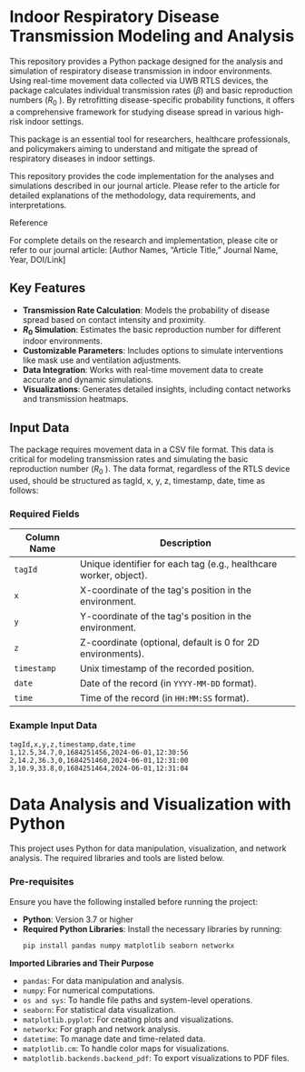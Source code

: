 # Indoor Respiratory Disease Transmission Modeling and Analysis

This repository provides a Python package designed for the analysis and simulation of respiratory disease transmission in indoor environments. Using real-time movement data collected via UWB RTLS devices, the package calculates individual transmission rates ($\beta$) and basic reproduction numbers ($R_0$ ). By retrofitting disease-specific probability functions, it offers a comprehensive framework for studying disease spread in various high-risk indoor settings. 

This package is an essential tool for researchers, healthcare professionals, and policymakers aiming to understand and mitigate the spread of respiratory diseases in indoor settings.

This repository provides the code implementation for the analyses and simulations described in our journal article. Please refer to the article for detailed explanations of the methodology, data requirements, and interpretations.

Reference

For complete details on the research and implementation, please cite or refer to our journal article:
[Author Names, “Article Title,” Journal Name, Year, DOI/Link]

## Key Features

- **Transmission Rate Calculation**: Models the probability of disease spread based on contact intensity and proximity.
- **$R_0$  Simulation**: Estimates the basic reproduction number for different indoor environments.
- **Customizable Parameters**: Includes options to simulate interventions like mask use and ventilation adjustments.
- **Data Integration**: Works with real-time movement data to create accurate and dynamic simulations.
- **Visualizations**: Generates detailed insights, including contact networks and transmission heatmaps.

## Input Data

The package requires movement data in a CSV file format. This data is critical for modeling transmission rates and simulating the basic reproduction number ($R_0$ ). The data format, regardless of the RTLS device used, should be structured as tagId, x, y, z, timestamp, date, time as follows:

### Required Fields
| Column Name     | Description                                                                 |
|------------------|-----------------------------------------------------------------------------|
| `tagId`          | Unique identifier for each tag (e.g., healthcare worker, object).         |
| `x`              | X-coordinate of the tag's position in the environment.                    |
| `y`              | Y-coordinate of the tag's position in the environment.                    |
| `z`              | Z-coordinate (optional, default is 0 for 2D environments).                |
| `timestamp`      | Unix timestamp of the recorded position.                                  |
| `date`           | Date of the record (in `YYYY-MM-DD` format).                              |
| `time`           | Time of the record (in `HH:MM:SS` format).                                |


### Example Input Data
```csv
tagId,x,y,z,timestamp,date,time
1,12.5,34.7,0,1684251456,2024-06-01,12:30:56
2,14.2,36.3,0,1684251460,2024-06-01,12:31:00
3,10.9,33.8,0,1684251464,2024-06-01,12:31:04
```

# Data Analysis and Visualization with Python

This project uses Python for data manipulation, visualization, and network analysis. The required libraries and tools are listed below.

### Pre-requisites

Ensure you have the following installed before running the project:

- **Python**: Version 3.7 or higher
- **Required Python Libraries**:
  Install the necessary libraries by running:
  ```bash
  pip install pandas numpy matplotlib seaborn networkx

**Imported Libraries and Their Purpose**
- `pandas`: For data manipulation and analysis.
- `numpy`: For numerical computations.
- `os and sys`: To handle file paths and system-level operations.
- `seaborn`: For statistical data visualization.
- `matplotlib.pyplot`: For creating plots and visualizations.
- `networkx`: For graph and network analysis.
- `datetime`: To manage date and time-related data.
- `matplotlib.cm`: To handle color maps for visualizations.
- `matplotlib.backends.backend_pdf`: To export visualizations to PDF files.

